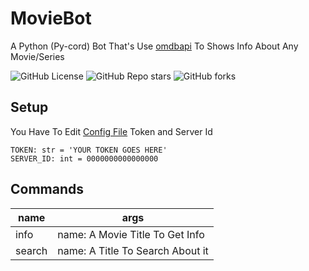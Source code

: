 # MovieBot

A Python (Py-cord) Bot That's Use [omdbapi](https://www.omdbapi.com) To Shows Info About Any Movie/Series


![GitHub License](https://img.shields.io/github/license/D1veer/MovieBot?style=for-the-badge&logo=github)
![GitHub Repo stars](https://img.shields.io/github/stars/D1veer/MovieBot?style=for-the-badge&logo=github)
![GitHub forks](https://img.shields.io/github/forks/D1veer/MovieBot?style=for-the-badge&logo=github)

## Setup

You Have To Edit [Config File](src/config.py) Token and Server Id

    TOKEN: str = 'YOUR TOKEN GOES HERE'
    SERVER_ID: int = 0000000000000000

## Commands

| name   | args                             |
| ------ | -------------------------------- |
| info   | name: A Movie Title To Get Info  |
| search | name: A Title To Search About it |
